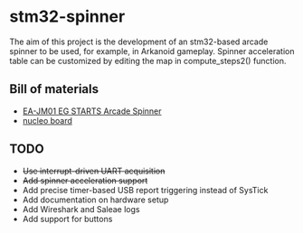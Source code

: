 # stm32-spinner
The aim of this project is the development of an stm32-based arcade spinner to be used, for example, in Arkanoid gameplay.
Spinner acceleration table can be customized by editing the map in compute_steps2() function.

## Bill of materials
* [EA-JM01 EG STARTS Arcade Spinner](https://www.amazon.it/dp/B08CZFJ7DM?psc=1&ref=ppx_yo2ov_dt_b_product_details)
* [nucleo board](https://www.amazon.it/Dev-Board-NUCLEO-32-NUCLEO-F042K6-STMICROELECTRONICS/dp/B07R4BPTQ5/)

## TODO
* <s> Use interrupt-driven UART acquisition </s>
* <s> Add spinner acceleration support </s>
* Add precise timer-based USB report triggering instead of SysTick
* Add documentation on hardware setup
* Add Wireshark and Saleae logs
* Add support for buttons
